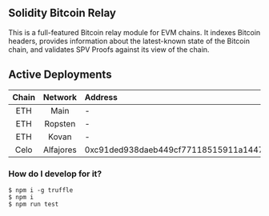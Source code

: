 ## Solidity Bitcoin Relay

This is a full-featured Bitcoin relay module for EVM chains. It indexes
Bitcoin headers, provides information about the latest-known state of the
Bitcoin chain, and validates SPV Proofs against its view of the chain.

## Active Deployments

| Chain | Network   | Address
|:-----:|:---------:|:----------------------------------
|  ETH  | Main   | -
|  ETH  | Ropsten   | -
|  ETH  | Kovan   | -
|  Celo | Alfajores | 0xc91ded938daeb449cf77118515911a1447731d0c

### How do I develop for it?

```
$ npm i -g truffle
$ npm i
$ npm run test
```
